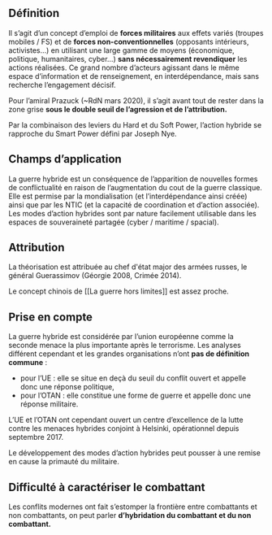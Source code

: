 ## Définition

Il s’agit d’un concept d’emploi de **forces militaires** aux effets variés (troupes mobiles / FS) et de **forces non-conventionnelles** (opposants intérieurs, activistes…) en utilisant une large gamme de moyens (économique, politique, humanitaires, cyber…) **sans nécessairement revendiquer** les actions réalisées. Ce grand nombre d’acteurs agissant dans le même espace d’information et de renseignement, en interdépendance, mais sans recherche l’engagement décisif.

Pour l’amiral Prazuck (~RdN mars 2020), il s’agit avant tout de rester dans la zone grise **sous le double seuil de l’agression et de l’attribution.**

Par la combinaison des leviers du Hard et du Soft Power, l’action hybride se rapproche du Smart Power défini par Joseph Nye.

## Champs d’application

La guerre hybride est un conséquence de l’apparition de nouvelles formes de conflictualité en raison de l’augmentation du cout de la guerre classique. Elle est permise par la mondialisation (et l’interdépendance ainsi créée) ainsi que par les NTIC (et la capacité de coordination et d’action associée). Les modes d’action hybrides sont par nature facilement utilisable dans les espaces de souveraineté partagée (cyber / maritime / spacial).

## Attribution

La théorisation est attribuée au chef d'état major des armées russes, le général Guerassimov (Géorgie 2008, Crimée 2014).

Le concept chinois de [[La guerre hors limites]] est assez proche.

## Prise en compte

La guerre hybride est considérée par l’union européenne comme la seconde menace la plus importante après le terrorisme. Les analyses différent cependant et les grandes organisations n’ont **pas de définition commune** :

* pour l’UE : elle se situe en deçà du seuil du conflit ouvert et appelle donc une réponse politique,
* pour l’OTAN : elle constitue une forme de guerre et appelle donc une réponse militaire. 

L’UE et l’OTAN ont cependant ouvert un centre d’excellence de la lutte contre les menaces hybrides conjoint à Helsinki, opérationnel depuis septembre 2017.

Le développement des modes d’action hybrides peut pousser à une remise en cause la primauté du militaire.

## Difficulté à caractériser le combattant

Les conflits modernes ont fait s’estomper la frontière entre combattants et non combattants, on peut parler **d’hybridation du combattant et du non combattant.**